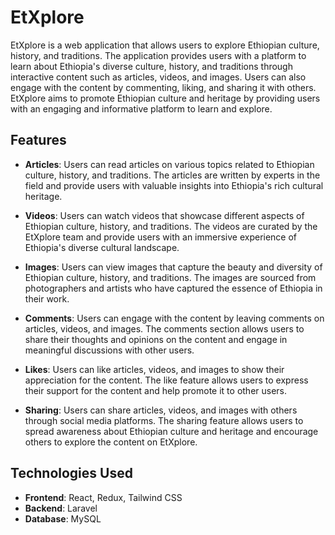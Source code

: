 # EtXplore
<!--assets\coffee.jpg -->

EtXplore is a web application that allows users to explore Ethiopian culture, history, and traditions. The application provides users with a platform to learn about Ethiopia's diverse culture, history, and traditions through interactive content such as articles, videos, and images. Users can also engage with the content by commenting, liking, and sharing it with others. EtXplore aims to promote Ethiopian culture and heritage by providing users with an engaging and informative platform to learn and explore.

## Features

- **Articles**: Users can read articles on various topics related to Ethiopian culture, history, and traditions. The articles are written by experts in the field and provide users with valuable insights into Ethiopia's rich cultural heritage.

- **Videos**: Users can watch videos that showcase different aspects of Ethiopian culture, history, and traditions. The videos are curated by the EtXplore team and provide users with an immersive experience of Ethiopia's diverse cultural landscape.

- **Images**: Users can view images that capture the beauty and diversity of Ethiopian culture, history, and traditions. The images are sourced from photographers and artists who have captured the essence of Ethiopia in their work.

- **Comments**: Users can engage with the content by leaving comments on articles, videos, and images. The comments section allows users to share their thoughts and opinions on the content and engage in meaningful discussions with other users.

- **Likes**: Users can like articles, videos, and images to show their appreciation for the content. The like feature allows users to express their support for the content and help promote it to other users.

- **Sharing**: Users can share articles, videos, and images with others through social media platforms. The sharing feature allows users to spread awareness about Ethiopian culture and heritage and encourage others to explore the content on EtXplore.

## Technologies Used

- **Frontend**: React, Redux, Tailwind CSS
- **Backend**: Laravel
- **Database**: MySQL
